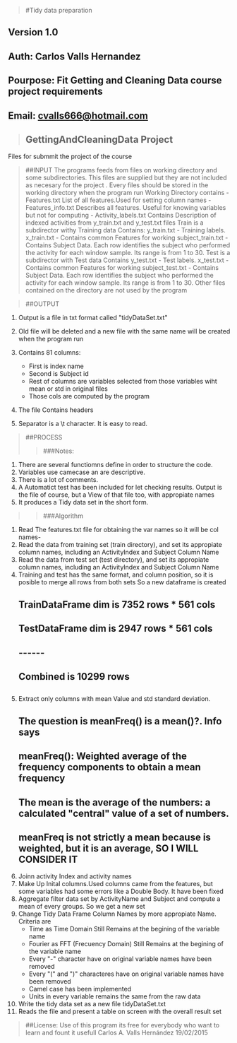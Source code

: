 >#Tidy data preparation
## Version 1.0
## Auth: Carlos Valls Hernandez 
## Pourpose: Fit Getting and Cleaning Data course project requirements
## Email: cvalls666@hotmail.com

>## GettingAndCleaningData Project
Files for submmit the project of the course

>##INPUT
The programs feeds from files on working directory and some subdirectories. This files are supplied but they are not included as necesary for the project . Every files should be stored in the working directory when the program run
>Working Directory contains
	- Features.txt		List of all features.Used for setting column names
	- Features_info.txt 	Describes all features. Useful for knowing variables but not for computing
	- Activity_labels.txt	Contains Description of indexed activities from y_train.txt and y_test.txt 							files
	Train is a subdirector withy Training data
		Contains:
			y_train.txt    		- Training labels.
			x_train.txt		- Contains common Features for working
			subject_train.txt	- Contains Subject Data.  Each row identifies the subject who performed the 							activity for each window sample. Its range is from 1 to 30. 
	Test is a subdirector with Test data
		Contains
			y_test.txt		- Test labels.
			x_test.txt		- Contains common Features for working
			subject_test.txt	- Contains Subject Data.  Each row identifies the subject who performed the 				activity for each window sample. Its range is from 1 to 30. 
Other files contained on the directory are not used by the program
	

>##OUTPUT
1. Output is a file in txt format called "tidyDataSet.txt"
2. Old file will be deleted and a new file with the same name will be created when the program run
3. Contains 81 columns:
	- First is index name 
	- Second is Subject id
	- Rest of columns are variables selected from those variables wiht mean or std in original 					files
	- Those cols are computed by the program

4. The file Contains headers
5. Separator is a \t character. It is easy to read.


>##PROCESS
>>###Notes:
1. There are several functiomns define in order to structure the code.
2. Variables use camecase an are descriptive.
3. There is a lot of comments. 
4. A Automatict test has been included for let checking results. Output is the file of course, but a View of that file too, with appropiate names
5. It produces a Tidy data set in the short form.

>>###Algorithm
1. Read The features.txt file for obtaining the var names so it will be col names-
2. Read the data from training set (train directory), and set its appropiate column names, including an ActivityIndex and Subject Column Name
3. Read the data from test set (test directory), and set  its appropiate column names, including an ActivityIndex and Subject Column Name
4. Training and test has the same format, and column position, so it is posible to merge all rows from both sets
	So a new dataframe is created
	## TrainDataFrame dim is 7352 rows * 561 cols
	## TestDataFrame dim is  2947 rows * 561 cols
	##                      ------
	## Combined is          10299 rows
	##
5. Extract only columns with mean Value and std standard deviation.
	## The question is meanFreq() is a mean()?. Info says
	## meanFreq(): Weighted average of the frequency components to obtain a mean frequency 
	##
	## The mean is the average of the numbers: a calculated "central" value of a set of numbers. 
	## meanFreq is not strictly a mean because is weighted, but it is an average, SO I WILL CONSIDER IT
6. Joinn activity Index and activity names
7. Make Up Inital columns.Used columns came from the features, but some variables had some errors like a Double Body. It have been fixed
8. Aggregate filter data set by ActivityName and Subject and compute a mean of every groups. So we get a new set
9. Change Tidy Data Frame Column Names by more appropiate Name. Criteria are
	* Time as Time Domain Still Remains at the begining of the variable name
	* Fourier as FFT (Frecuency Domain) Still Remains at the begining of the variable name
	* Every "-" character have on original variable names have been removed
	* Every "(" and ")" characteres have on original variable names have been removed
	* Camel case has been implemented
	* Units in every variable remains the same from the raw data
10. Write the tidy data set as a new file tidyDataSet.txt
11. Reads the file and present a table on screen with the overall result set

>##License:
Use of this program its free for everybody who want to learn and fount it usefull
Carlos A. Valls Hernández 19/02/2015
